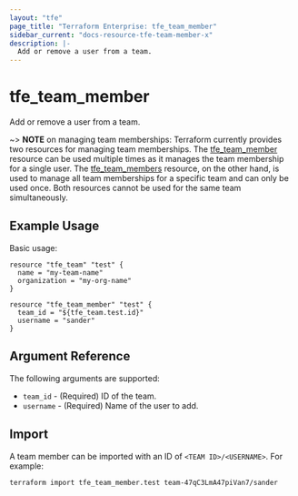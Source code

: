 ```yaml
---
layout: "tfe"
page_title: "Terraform Enterprise: tfe_team_member"
sidebar_current: "docs-resource-tfe-team-member-x"
description: |-
  Add or remove a user from a team.
---
```


# tfe_team_member

Add or remove a user from a team.

~> **NOTE** on managing team memberships: Terraform currently provides two
resources for managing team memberships. The [tfe_team_member](team_member.html)
resource can be used multiple times as it manages the team membership for a
single user.  The [tfe_team_members](team_members.html) resource, on the other
hand, is used to manage all team memberships for a specific team and can only be
used once. Both resources cannot be used for the same team simultaneously.

## Example Usage

Basic usage:

```hcl
resource "tfe_team" "test" {
  name = "my-team-name"
  organization = "my-org-name"
}

resource "tfe_team_member" "test" {
  team_id = "${tfe_team.test.id}"
  username = "sander"
}
```

## Argument Reference

The following arguments are supported:

* `team_id` - (Required) ID of the team.
* `username` - (Required) Name of the user to add.

## Import

A team member can be imported with an ID of `<TEAM ID>/<USERNAME>`. For example:

```shell
terraform import tfe_team_member.test team-47qC3LmA47piVan7/sander
```
